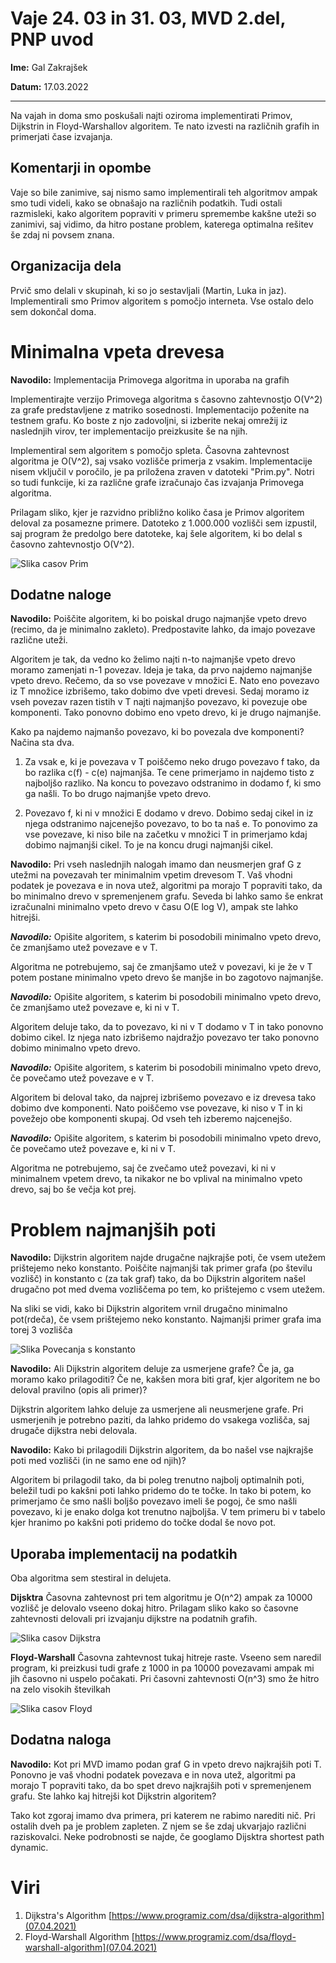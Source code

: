# Vaje 24. 03 in 31. 03, MVD 2.del, PNP uvod

**Ime:** Gal Zakrajšek

**Datum:** 17.03.2022

---

Na vajah in doma smo poskušali najti oziroma implementirati Primov, Dijkstrin in Floyd-Warshallov algoritem. Te nato izvesti na različnih 
grafih in primerjati čase izvajanja.


## Komentarji in opombe

Vaje so bile zanimive, saj nismo samo implementirali teh algoritmov ampak smo tudi videli, kako se obnašajo na različnih podatkih. Tudi ostali razmisleki, kako algoritem popraviti v primeru spremembe kakšne uteži so zanimivi, saj vidimo, da hitro postane problem, katerega optimalna rešitev še zdaj ni povsem znana.


## Organizacija dela

Prvič smo delali v skupinah, ki so jo sestavljali (Martin, Luka in jaz). Implementirali smo Primov algoritem s pomočjo interneta. Vse ostalo delo sem dokončal doma. 


# Minimalna vpeta drevesa

**Navodilo:** Implementacija Primovega algoritma in uporaba na grafih

Implementirajte verzijo Primovega algoritma s časovno zahtevnostjo O(V^2) za grafe predstavljene z matriko sosednosti. Implementacijo poženite na testnem grafu. Ko boste z njo zadovoljni, si izberite nekaj omrežij iz naslednjih virov, ter implementacijo preizkusite še na njih.

Implementiral sem algoritem s pomočjo spleta. Časovna zahtevnost algoritma je O(V^2), saj vsako vozlišče primerja z vsakim.
Implementacije nisem vključil v poročilo, je pa priložena zraven v datoteki "Prim.py". 
Notri so tudi funkcije, ki za različne grafe izračunajo čas izvajanja Primovega algoritma.

Prilagam sliko, kjer je razvidno približno koliko časa je Primov algoritem deloval za posamezne primere. Datoteko z 1.000.000 vozlišči sem izpustil, saj program že predolgo bere datoteke, kaj šele algoritem, ki bo delal s časovno zahtevnostjo O(V^2).

![Slika casov Prim](Casi_prim.png)

## Dodatne naloge

**Navodilo:** Poiščite algoritem, ki bo poiskal drugo najmanjše vpeto drevo (recimo, da je minimalno zakleto). Predpostavite lahko, da imajo povezave različne uteži.

Algoritem je tak, da vedno ko želimo najti n-to najmanjše vpeto drevo moramo zamenjati n-1 povezav.
Ideja je taka, da prvo najdemo najmanjše vpeto drevo. Rečemo, da so vse povezave v množici E. Nato eno povezavo iz T množice izbrišemo, tako dobimo dve vpeti drevesi. Sedaj moramo iz vseh povezav razen tistih v T najti najmanjšo povezavo, ki povezuje obe komponenti. Tako ponovno dobimo eno vpeto drevo, ki je drugo najmanjše.

Kako pa najdemo najmanšo povezavo, ki bo povezala dve komponenti? Načina sta dva.
1) Za vsak e, ki je povezava v T poiščemo neko drugo povezavo f tako, da bo razlika c(f) - c(e) najmanjša. Te cene primerjamo in najdemo tisto z najboljšo razliko. Na koncu to povezavo odstranimo in dodamo f, ki smo ga našli. To bo drugo najmanjše vpeto drevo.


2) Povezavo f, ki ni v množici E dodamo v drevo. Dobimo sedaj cikel in iz njega odstranimo najcenejšo povezavo, to bo ta naš e. To ponovimo za vse povezave, ki niso bile na začetku v množici T in primerjamo kdaj dobimo najmanjši cikel. To je na koncu drugi najmanjši cikel.



**Navodilo:** Pri vseh naslednjih nalogah imamo dan neusmerjen graf G z utežmi na povezavah ter minimalnim vpetim drevesom T. Vaš vhodni podatek je povezava e in nova utež, algoritmi pa morajo T popraviti tako, da bo minimalno drevo v spremenjenem grafu. Seveda bi lahko samo še enkrat izračunalni minimalno vpeto drevo v času O(E log V), ampak ste lahko hitrejši.

***Navodilo:*** Opišite algoritem, s katerim bi posodobili minimalno vpeto drevo, če zmanjšamo utež povezave e v T.

Algoritma ne potrebujemo, saj če zmanjšamo utež v povezavi, ki je že v T potem postane minimalno vpeto drevo še manjše in bo zagotovo najmanjše.


***Navodilo:*** Opišite algoritem, s katerim bi posodobili minimalno vpeto drevo, če zmanjšamo utež povezave e, ki ni v T.

Algoritem deluje tako, da to povezavo, ki ni v T dodamo v T in tako ponovno dobimo cikel. Iz njega nato izbrišemo najdražjo povezavo ter tako ponovno dobimo minimalno vpeto drevo.


***Navodilo:*** Opišite algoritem, s katerim bi posodobili minimalno vpeto drevo, če povečamo utež povezave e v T.

Algoritem bi deloval tako, da najprej izbrišemo povezavo e iz drevesa tako dobimo dve komponenti. Nato poiščemo vse povezave, ki niso v T in ki povežejo obe komponenti skupaj. Od vseh teh izberemo najcenejšo.

***Navodilo:*** Opišite algoritem, s katerim bi posodobili minimalno vpeto drevo, če povečamo utež povezave e, ki ni v T.

Algoritma ne potrebujemo, saj če zvečamo utež povezavi, ki ni v minimalnem vpetem drevo, ta nikakor ne bo vplival na minimalno vpeto drevo, saj bo še večja kot prej.



# Problem najmanjših poti

**Navodilo:** Dijkstrin algoritem najde drugačne najkrajše poti, če vsem utežem prištejemo neko konstanto. Poiščite najmanjši tak primer grafa (po številu vozlišč) in konstanto c (za tak graf) tako, da bo Dijkstrin algoritem našel drugačno pot med dvema vozliščema po tem, ko prištejemo c vsem utežem.

Na sliki se vidi, kako bi Dijkstrin algoritem vrnil drugačno minimalno pot(rdeča), če vsem prištejemo neko konstanto. Najmanjši primer grafa ima torej 3 vozlišča

![Slika Povecanja s konstanto](Dijkstra_povecanje_z_konstanto.png)

**Navodilo:** Ali Dijkstrin algoritem deluje za usmerjene grafe? Če ja, ga moramo kako prilagoditi? Če ne, kakšen mora biti graf, kjer algoritem ne bo deloval pravilno (opis ali primer)?

Dijkstrin algoritem lahko deluje za usmerjene ali neusmerjene grafe. Pri usmerjenih je potrebno paziti, da lahko pridemo do vsakega vozlišča, saj drugače dijkstra nebi delovala. 


**Navodilo:** Kako bi prilagodili Dijkstrin algoritem, da bo našel vse najkrajše poti med vozlišči (in ne samo ene od njih)?

Algoritem bi prilagodil tako, da bi poleg trenutno najbolj optimalnih poti, beležil tudi po kakšni poti lahko pridemo do te točke. In tako bi potem, ko primerjamo če smo našli boljšo povezavo imeli še pogoj, če smo našli povezavo, ki je enako dolga kot trenutno najboljša. V tem primeru bi v tabelo kjer hranimo po kakšni poti pridemo do točke dodal še novo pot. 

## Uporaba implementacij na podatkih

Oba algoritma sem stestiral in delujeta.

**Dijsktra**
Časovna zahtevnost pri tem algoritmu je O(n^2) ampak za 10000 vozlišč je delovalo vseeno dokaj hitro. 
Prilagam sliko kako so časovne zahtevnosti delovali pri izvajanju dijkstre na podatnih grafih.

![Slika casov Dijkstra](Casi_dijkstra.png)

**Floyd-Warshall**
Časovna zahtevnost tukaj hitreje raste. Vseeno sem naredil program, ki preizkusi tudi grafe z 1000 in pa 10000 povezavami ampak mi jih časovno ni uspelo počakati. Pri časovni zahtevnosti O(n^3) smo že hitro na zelo visokih številkah


![Slika casov Floyd](Casi_floyd.png)


## Dodatna naloga

**Navodilo:** Kot pri MVD imamo podan graf G in vpeto drevo najkrajših poti T. Ponovno je vaš vhodni podatek povezava e in nova utež, algoritmi pa morajo T popraviti tako, da bo spet drevo najkrajših poti v spremenjenem grafu. Ste lahko kaj hitrejši kot Dijkstrin algoritem?


Tako kot zgoraj imamo dva primera, pri katerem ne rabimo narediti nič. Pri ostalih dveh pa je problem zapleten. Z njem se še zdaj ukvarjajo različni raziskovalci. Neke podrobnosti se najde, če googlamo Dijsktra shortest path dynamic.
















# Viri

1. Dijkstra's Algorithm [https://www.programiz.com/dsa/dijkstra-algorithm](07.04.2021)
2. Floyd-Warshall Algorithm [https://www.programiz.com/dsa/floyd-warshall-algorithm](07.04.2021)